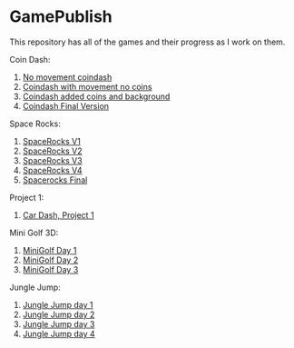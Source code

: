# GamePublish
This repository has all of the games and their progress as I work on them.

Coin Dash:
1. [No movement coindash](player_scene_08_30)
2. [Coindash with movement no coins](Movement_8_30)
3. [Coindash added coins and background](pl_scene_09_04_24)
4. [Coindash Final Version](CompleteCoinDash)
   
Space Rocks:
1. [SpaceRocks V1](SpaceRocks1)
2. [SpaceRocks V2](SpaceRocks2)
3. [SpaceRocks V3](SpaceRocks3)
4. [SpaceRocks V4](SpaceRocks4)
5. [Spacerocks Final](SpaceRocksFinal)

Project 1:
1. [Car Dash, Project 1](CarDashFin)

Mini Golf 3D:
1. [MiniGolf Day 1](day1)
2. [MiniGolf Day 2](day2)
3. [MiniGolf Day 3](day3)

Jungle Jump:
1. [Jungle Jump day 1](JungleJumpDay1)
2. [Jungle Jump day 2](JungleJumpDay2)
3. [Jungle Jump day 3](JungleJumpDay3)
4. [Jungle Jump day 4](JungleJumpDay4)


